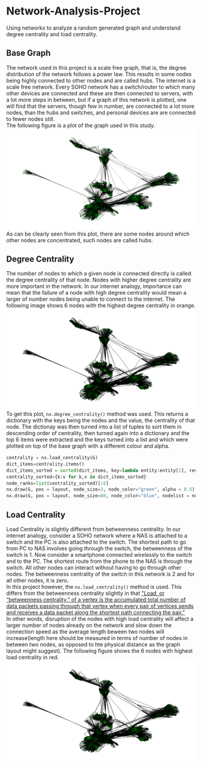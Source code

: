# Network-Analysis-Project
Using networkx to analyze a random generated graph and understand degree centrality and load centrality. 
## Base Graph
The network used in this project is a scale free graph, that is, the degree distribution of the network follows a power law. This results in some nodes being highly connected to other nodes and are called hubs. The internet is a scale free network. Every SOHO network has a switch/router to which many other devices are connected and these are then connected to servers, with a lot more steps in between, but if a graph of this network is plotted, one will find that the servers, though few in number, are connected to a lot more nodes, than the hubs and switches, and personal devices are are connected to fewer nodes still.  
The following figure is a plot of the graph used in this study.  
![alt text](<base graph.png>)  
As can be clearly seen from this plot, there are some nodes around which other nodes are concentrated, such nodes are called hubs.   
## Degree Centrality
The number of nodes to which a given node is connected directly is called the degree centrality of that node. Nodes with higher degree centrality are more important in the network. In our internet analogy, importance can mean that the failure of a node with high degree centrality would mean a larger of number nodes being unable to connect to the internet. The following image shows 6 nodes with the highest degree centrality in orange.
![alt text](degree_centrality_graph.png)
To get this plot, ```nx.degree_centrality()```
method was used. This returns a dictionary with the keys being the nodes and the value, the centrality of that node. The dictionay was then turned into a list of tuples to sort them in descending order of centrality, then turned again into a dictionary and the top 6 items were extracted and the keys turned into a list and which were plotted on top of the base graph with a different colour and alpha. 
```python
centrality = nx.load_centrality(G)
dict_items=centrality.items()
dict_items_sorted = sorted(dict_items, key=lambda entity:entity[1], reverse = True)
centrality_sorted={k:v for k,v in dict_items_sorted}
node_ranks=list(centrality_sorted)[:8]
nx.draw(G, pos = layout, node_size=3, node_color="green", alpha = 0.5)
nx.draw(G, pos = layout, node_size=80, node_color="blue", nodelist = node_ranks, alpha = 1)
```
## Load Centrality
Load Centrality is slightly different from betweenness centrality. In our internet analogy, consider a SOHO network where a NAS is attached to a switch and the PC is also attached to the switch. The shortest path to go from PC to NAS involves going through the switch, the betweenness of the switch is 1. Now consider a smartphone connected wirelessly to the switch and to the PC. The shortest route from the phone to the NAS is through the switch. All other nodes can interact without having to go through other nodes. The betweenness centrality of the switch in this network is 2 and for all other nodes, it is zero.   
In this project however, the ```nx.load_centrality()``` method is used. This differs from the betweenness centrality slightly in that ["Load, or “betweenness centrality,” of a vertex is the accumulated total number of data packets passing through that vertex when every pair of vertices sends and receives a data packet along the shortest path connecting the pair."](https://journals.aps.org/prl/abstract/10.1103/PhysRevLett.87.278701)  
In other words, disruption of the nodes with high load centrality will affect a larger number of nodes already on the network and slow down the connection speed as the average length beween two nodes will increase(length here should be measured in terms of number of nodes in between two nodes, as opposed to hte physical distance as the graph layout might suggest). The following figure shows the 6 nodes with highest load centrality in red. 
![alt text](load_centrality_graph.png)

